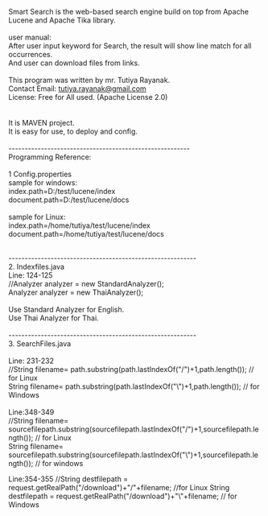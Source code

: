 Smart Search is the web-based search engine build on top from Apache Lucene and Apache Tika library.<br/>
<br/>
user manual:<br/>
After user input keyword for Search,  the result will show line match for all occurrences.<br/> 
And user can download files from links.<br/>
<br/>
This program was written by mr. Tutiya Rayanak.<br/> 
Contact Email: tutiya.rayanak@gmail.com<br/>
License: Free for All used. (Apache License 2.0)<br/>  
<br/>
It is MAVEN project.<br/>
It is easy for use, to deploy and config.<br/> 
<br/>
--------------------------------------------------------<br/>
Programming Reference:<br/>
<br/>
1 Config.properties<br/>
sample for windows:<br/>
index.path=D:/test/lucene/index<br/>
document.path=D:/test/lucene/docs<br/>
<br/>
sample for Linux:<br/>
index.path=/home/tutiya/test/lucene/index<br/>
document.path=/home/tutiya/test/lucene/docs<br/><br/>

----------------------------------------------------------<br/>
2. Indexfiles.java<br/>
Line: 124-125<br/>
//Analyzer analyzer = new StandardAnalyzer();<br/>
Analyzer analyzer = new ThaiAnalyzer();<br/>
<br/>
Use Standard Analyzer for  English.<br/>
Use Thai Analyzer for Thai.<br/>
<br/>
----------------------------------------------------------<br/>
3. SearchFiles.java<br/>
<br/>
Line: 231-232<br/>
//String filename= path.substring(path.lastIndexOf("/")+1,path.length()); // for Linux<br/>
String filename= path.substring(path.lastIndexOf("\\")+1,path.length()); // for Windows<br/>
<br/>
Line:348-349<br/>
//String filename= sourcefilepath.substring(sourcefilepath.lastIndexOf("/")+1,sourcefilepath.length()); // for Linux<br/>
String filename= sourcefilepath.substring(sourcefilepath.lastIndexOf("\\")+1,sourcefilepath.length()); // for windows<br/>


Line:354-355
//String destfilepath = request.getRealPath("/download")+"/"+filename; //for Linux
String destfilepath = request.getRealPath("/download")+"\\"+filename; // for Windows







